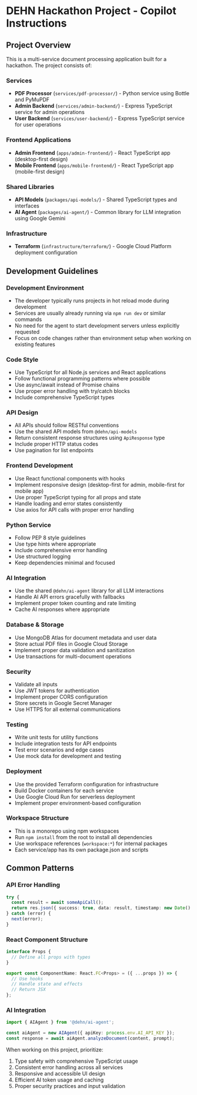 <!-- Use this file to provide workspace-specific custom instructions to Copilot. For more details, visit https://code.visualstudio.com/docs/copilot/copilot-customization#_use-a-githubcopilotinstructionsmd-file -->

# DEHN Hackathon Project - Copilot Instructions

## Project Overview
This is a multi-service document processing application built for a hackathon. The project consists of:

### Services
- **PDF Processor** (`services/pdf-processor/`) - Python service using Bottle and PyMuPDF
- **Admin Backend** (`services/admin-backend/`) - Express TypeScript service for admin operations
- **User Backend** (`services/user-backend/`) - Express TypeScript service for user operations

### Frontend Applications
- **Admin Frontend** (`apps/admin-frontend/`) - React TypeScript app (desktop-first design)
- **Mobile Frontend** (`apps/mobile-frontend/`) - React TypeScript app (mobile-first design)

### Shared Libraries
- **API Models** (`packages/api-models/`) - Shared TypeScript types and interfaces
- **AI Agent** (`packages/ai-agent/`) - Common library for LLM integration using Google Gemini

### Infrastructure
- **Terraform** (`infrastructure/terraform/`) - Google Cloud Platform deployment configuration

## Development Guidelines

### Development Environment
- The developer typically runs projects in hot reload mode during development
- Services are usually already running via `npm run dev` or similar commands
- No need for the agent to start development servers unless explicitly requested
- Focus on code changes rather than environment setup when working on existing features

### Code Style
- Use TypeScript for all Node.js services and React applications
- Follow functional programming patterns where possible
- Use async/await instead of Promise chains
- Use proper error handling with try/catch blocks
- Include comprehensive TypeScript types

### API Design
- All APIs should follow RESTful conventions
- Use the shared API models from `@dehn/api-models`
- Return consistent response structures using `ApiResponse` type
- Include proper HTTP status codes
- Use pagination for list endpoints

### Frontend Development
- Use React functional components with hooks
- Implement responsive design (desktop-first for admin, mobile-first for mobile app)
- Use proper TypeScript typing for all props and state
- Handle loading and error states consistently
- Use axios for API calls with proper error handling

### Python Service
- Follow PEP 8 style guidelines
- Use type hints where appropriate
- Include comprehensive error handling
- Use structured logging
- Keep dependencies minimal and focused

### AI Integration
- Use the shared `@dehn/ai-agent` library for all LLM interactions
- Handle AI API errors gracefully with fallbacks
- Implement proper token counting and rate limiting
- Cache AI responses where appropriate

### Database & Storage
- Use MongoDB Atlas for document metadata and user data
- Store actual PDF files in Google Cloud Storage
- Implement proper data validation and sanitization
- Use transactions for multi-document operations

### Security
- Validate all inputs
- Use JWT tokens for authentication
- Implement proper CORS configuration
- Store secrets in Google Secret Manager
- Use HTTPS for all external communications

### Testing
- Write unit tests for utility functions
- Include integration tests for API endpoints
- Test error scenarios and edge cases
- Use mock data for development and testing

### Deployment
- Use the provided Terraform configuration for infrastructure
- Build Docker containers for each service
- Use Google Cloud Run for serverless deployment
- Implement proper environment-based configuration

### Workspace Structure
- This is a monorepo using npm workspaces
- Run `npm install` from the root to install all dependencies
- Use workspace references (`workspace:*`) for internal packages
- Each service/app has its own package.json and scripts

## Common Patterns

### API Error Handling
```typescript
try {
  const result = await someApiCall();
  return res.json({ success: true, data: result, timestamp: new Date() });
} catch (error) {
  next(error);
}
```

### React Component Structure
```typescript
interface Props {
  // Define all props with types
}

export const ComponentName: React.FC<Props> = ({ ...props }) => {
  // Use hooks
  // Handle state and effects
  // Return JSX
};
```

### AI Integration
```typescript
import { AIAgent } from '@dehn/ai-agent';

const aiAgent = new AIAgent({ apiKey: process.env.AI_API_KEY });
const response = await aiAgent.analyzeDocument(content, prompt);
```

When working on this project, prioritize:
1. Type safety with comprehensive TypeScript usage
2. Consistent error handling across all services
3. Responsive and accessible UI design
4. Efficient AI token usage and caching
5. Proper security practices and input validation
